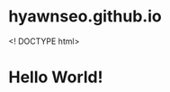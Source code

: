 # hyawnseo.github.io
<! DOCTYPE html>
<html>
  <body>
    <p><h1> Hello World! </h1></p>
  </body>
</html>
